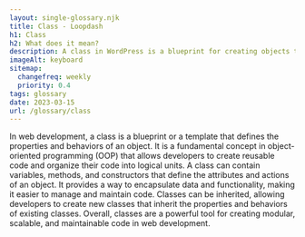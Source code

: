 ```yaml
--- 
layout: single-glossary.njk
title: Class - Loopdash
h1: Class
h2: What does it mean?
description: A class in WordPress is a blueprint for creating objects that encapsulate data and behavior, allowing for modular and reusable code.
imageAlt: keyboard
sitemap:
  changefreq: weekly
  priority: 0.4
tags: glossary
date: 2023-03-15
url: /glossary/class
---
```


In web development, a class is a blueprint or a template that defines the properties and behaviors of an object. It is a fundamental concept in object-oriented programming (OOP) that allows developers to create reusable code and organize their code into logical units. A class can contain variables, methods, and constructors that define the attributes and actions of an object. It provides a way to encapsulate data and functionality, making it easier to manage and maintain code. Classes can be inherited, allowing developers to create new classes that inherit the properties and behaviors of existing classes. Overall, classes are a powerful tool for creating modular, scalable, and maintainable code in web development.
